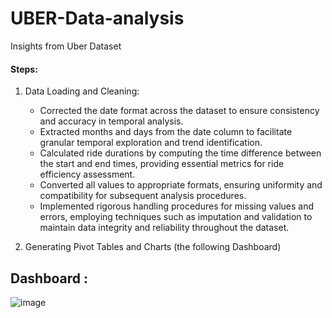 # UBER-Data-analysis
Insights from Uber Dataset


#### Steps:
1. Data Loading and Cleaning:
   - Corrected the date format across the dataset to ensure consistency and accuracy in temporal analysis.
   - Extracted months and days from the date column to facilitate granular temporal exploration and trend identification.
   - Calculated ride durations by computing the time difference between the start and end times, providing essential metrics for ride efficiency assessment.
   - Converted all values to appropriate formats, ensuring uniformity and compatibility for subsequent analysis procedures.
   - Implemented rigorous handling procedures for missing values and errors, employing techniques such as imputation and validation to maintain data integrity and reliability throughout the dataset.

2. Generating Pivot Tables and Charts
(the following Dashboard)

## Dashboard :
![image](https://github.com/MrinmaiKadu/UBER-Data-analysis/assets/94920967/f72f1010-5848-43b8-bca3-911ded1f77c5)
